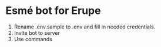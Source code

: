 # Esmé bot for Erupe
1. Rename .env.sample to .env and fill in needed credentials.
2. Invite bot to server
3. Use commands
